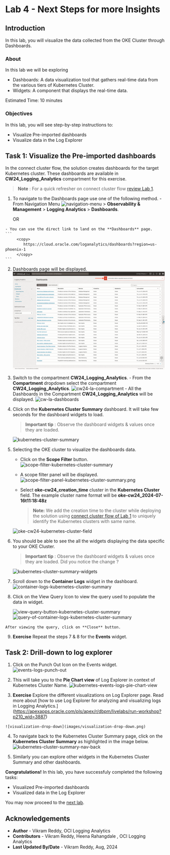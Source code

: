 # Lab 4 - Next Steps for more Insights

## Introduction

In this lab, you will visualize the data collected from the OKE Cluster through Dashboards.

### About
In this lab we will be exploring

  - Dashboards: A data visualization tool that gathers real-time data from the various tiers of Kubernetes Cluster.
  - Widgets: A component that displays the real-time data.

Estimated Time: 10 minutes

### Objectives

In this lab, you will see step-by-step instructions to:

   - Visualize Pre-imported dashboards
   - Visualize data in the Log Explorer


## Task 1: Visualize the Pre-imported dashboards

  In the connect cluster flow, the solution creates dashboards for the target Kubernetes cluster. These dashboards are available in **CW24\_Logging\_Analytics** compartment for this exercise.
  > **Note** : For a quick refresher on connect cluster flow [review Lab 1](?lab=connect-cluster-flow).

  1. To navigate to the Dashboards page use one of the following method.
    - From Navigation Menu ![navigation-menu](images/navigation-menu.png) > **Observability & Management** > **Logging Analytics** > **Dashboards**.
   
        OR
   
    - You can use the direct link to land on the **Dashboards** page.
    ```
         <copy>
            https://cloud.oracle.com/loganalytics/dashboards?region=us-phoenix-1
         </copy>   
    ```
  2. Dashboards page will be displayed.
   ![dashboards-home](images/dashboards-home.png) 

  3. Switch to the compartment **CW24\_Logging\_Analytics**.
    - From the **Compartment** dropdown select the compartment **CW24\_Logging\_Analytics**.
      ![cw24-la-compartment](images/cw24-la-compartment.png)
    - All the Dashboards in the Compartment **CW24\_Logging\_Analytics** will be displayed.
      ![cw-la-dashboards](images/cw-la-dashboards.png)

  4. Click on the **Kubernetes Cluster Summary** dashboard. It will take few seconds for the dashboard widgets to load.
      > **Important tip** : Observe the dashboard widgets & values once they are loaded.
      
      ![kubernetes-cluster-summary](images/kubernetes-cluster-summary.png)

  5. Selecting the OKE cluster to visualize the dashboards data. 
      - Click on the **Scope Filter** button.
        ![scope-filter-kubernetes-cluster-summary](images/scope-filter-kubernetes-cluster-summary.png)
      - A scope filter panel will be displayed.
        ![scope-filter-panel-kubernetes-cluster-summary.png](images/scope-filter-panel-kubernetes-cluster-summary.png)
      - Select **oke-cw24\_creation\_time** cluster in the **Kubernetes Cluster** field. The example cluster name format will be **oke-cw24_2024-07-16t11:18:48z**
            
          > **Note:** We add the creation time to the cluster while deploying the solution using [connect cluster flow of Lab 1](?lab=connect-cluster-flow) to uniquely identify the Kubernetes clusters with same name.
        
      ![oke-cw24-kubernetes-cluster-field](images/oke-cw24-kubernetes-cluster-field.png) 
         
  6. You should be able to see the all the widgets displaying the data specific to your OKE Cluster.
      > **Important tip** : Observe the dashboard widgets & values once they are loaded. Did you notice the change ?
      
      ![kubernetes-cluster-summary-widgets](images/kubernetes-cluster-summary-widgets.png)

  7. Scroll down to the **Container Logs** widget in the dashboard.
      ![container-logs-kubernetes-cluster-summary](images/container-logs-kubernetes-cluster-summary.png)    

  8. Click on the View Query Icon to view the query used to populate the data in widget.

      ![view-query-button-kubernetes-cluster-summary](images/view-query-button-kubernetes-cluster-summary.png)
      ![query-of-container-logs-kubernetes-cluster-summary](images/query-of-container-logs-kubernetes-cluster-summary.png)

    After viewing the query, click on **Close** button.

  9. **Exercise** Repeat the steps 7 & 8 for the **Events** widget.  

   



## Task 2: Drill-down to log explorer 
  1. Click on the Punch Out Icon on the Events widget.
      ![events-logs-punch-out](images/events-logs-punch-out.png) 

  2. This will take you to the **Pie Chart view** of Log Explorer in context of Kubernetes Cluster Name.
    ![kubernetes-events-logs-pie-chart-view](images/kubernetes-events-logs-pie-chart-view.png)

  3. **Exercise** Explore the different visualizations on Log Explorer page. Read more about [how to use Log Explorer for analyzing and visualizing logs in Logging Analytics.] (https://apexapps.oracle.com/pls/apex/r/dbpm/livelabs/run-workshop?p210_wid=3887)

    ![visualization-drop-down](images/visualization-drop-down.png)
  
  4. To navigate back to the Kubernetes Cluster Summary page, click on the **Kubernetes Cluster Summary** as highlighted in the image below.
    ![kubernetes-cluster-summary-nav-back](images/kubernetes-cluster-summary-nav-back.png)

  5. Similarly you can explore other widgets in the Kubernetes Cluster Summary and other dashboards. 

**Congratulations!** In this lab, you have successfuly completed the following tasks:
  - Visualized Pre-imported dashboards
  - Visualized data in the Log Explorer
  
  You may now proceed to the [next lab](#next).

## Acknowledgements
* **Author** - Vikram Reddy, OCI Logging Analytics
* **Contributors** -  Vikram Reddy, Heena Rahangdale , OCI Logging Analytics
* **Last Updated By/Date** - Vikram Reddy, Aug, 2024